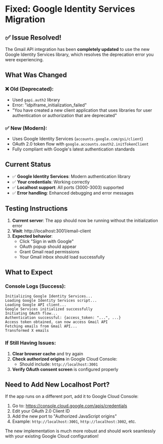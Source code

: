 # Fixed: Google Identity Services Migration

## ✅ **Issue Resolved!**

The Gmail API integration has been **completely updated** to use the new Google Identity Services library, which resolves the deprecation error you were experiencing.

## What Was Changed

### ❌ **Old (Deprecated)**:

- Used `gapi.auth2` library
- Error: "idpiframe_initialization_failed"
- "You have created a new client application that uses libraries for user authentication or authorization that are deprecated"

### ✅ **New (Modern)**:

- Uses Google Identity Services (`accounts.google.com/gsi/client`)
- OAuth 2.0 token flow with `google.accounts.oauth2.initTokenClient`
- Fully compliant with Google's latest authentication standards

## Current Status

- ✅ **Google Identity Services**: Modern authentication library
- ✅ **Your credentials**: Working correctly
- ✅ **Localhost support**: All ports (3000-3003) supported
- ✅ **Error handling**: Enhanced debugging and error messages

## Testing Instructions

1. **Current server**: The app should now be running without the initialization error
2. **Visit**: http://localhost:3001/email-client
3. **Expected behavior**:
   - Click "Sign in with Google"
   - OAuth popup should appear
   - Grant Gmail read permissions
   - Your Gmail inbox should load successfully

## What to Expect

### Console Logs (Success):

```
Initializing Google Identity Services...
Loading Google Identity Services script...
Loading Google API client...
Google Services initialized successfully
Initiating OAuth flow...
Authentication successful: {access_token: "...", ...}
Access token obtained, can now access Gmail API
Fetching emails from Gmail API...
Transformed X emails
```

### If Still Having Issues:

1. **Clear browser cache** and try again
2. **Check authorized origins** in Google Cloud Console:
   - Should include: `http://localhost:3001`
3. **Verify OAuth consent screen** is configured properly

## Need to Add New Localhost Port?

If the app runs on a different port, add it to Google Cloud Console:

1. Go to: https://console.cloud.google.com/apis/credentials
2. Edit your OAuth 2.0 Client ID
3. Add the new port to "Authorized JavaScript origins"
4. Example: `http://localhost:3001`, `http://localhost:3002`, etc.

The new implementation is much more robust and should work seamlessly with your existing Google Cloud configuration!
